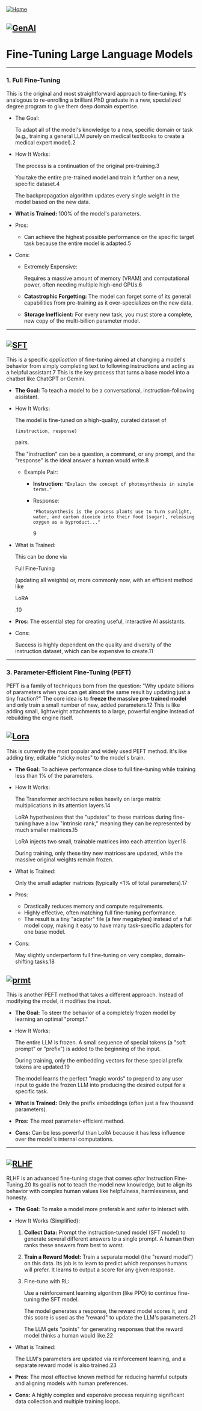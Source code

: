 [![Home](https://img.shields.io/badge/Home-Click%20Here-blue?style=flat&logo=homeadvisor&logoColor=white)](../../)

## [![GenAI](https://img.shields.io/badge/GenAI-Selected_Topics_in_Generative_AI-green?style=for-the-badge&logo=github)](../../main_page/GenAI)

# Fine-Tuning Large Language Models
------

### 1. Full Fine-Tuning

This is the original and most straightforward approach to fine-tuning. It's analogous to re-enrolling a brilliant PhD graduate in a new, specialized degree program to give them deep domain expertise.

- The Goal:

   To adapt all of the model's knowledge to a new, specific domain or task (e.g., training a general LLM purely on medical textbooks to create a medical expert model).2

- How It Works:

   The process is a continuation of the original pre-training.3

  You take the entire pre-trained model and train it further on a new, specific dataset.4

   The backpropagation algorithm updates every single weight in the model based on the new data.

- **What is Trained:** 100% of the model's parameters.

- Pros:

  - Can achieve the highest possible performance on the specific target task because the entire model is adapted.5

- Cons:

  - Extremely Expensive:

     Requires a massive amount of memory (VRAM) and computational power, often needing multiple high-end GPUs.6

  - **Catastrophic Forgetting:** The model can forget some of its general capabilities from pre-training as it over-specializes on the new data.

  - **Storage Inefficient:** For every new task, you must store a complete, new copy of the multi-billion parameter model.

------

## [![SFT](https://img.shields.io/badge/SFT-Instruction_Fine_Tuning(SFT)-blue?style=for-the-badge&logo=github)](FineTuning/SFT)

This is a specific *application* of fine-tuning aimed at changing a model's behavior from simply completing text to following instructions and acting as a helpful assistant.7 This is the key process that turns a base model into a chatbot like ChatGPT or Gemini.



- **The Goal:** To teach a model to be a conversational, instruction-following assistant.

- How It Works:

   The model is fine-tuned on a high-quality, curated dataset of 

  ```
  (instruction, response)
  ```

   pairs. 

  The "instruction" can be a question, a command, or any prompt, and the "response" is the ideal answer a human would write.8

  - Example Pair:

    - **Instruction:** `"Explain the concept of photosynthesis in simple terms."`

    - Response:

       

      ```
      "Photosynthesis is the process plants use to turn sunlight, water, and carbon dioxide into their food (sugar), releasing oxygen as a byproduct..."
      ```

      9

- What is Trained:

  This can be done via 

  Full Fine-Tuning

   (updating all weights) or, more commonly now, with an efficient method like 

  LoRA

  .10

- **Pros:** The essential step for creating useful, interactive AI assistants.

- Cons:

  Success is highly dependent on the quality and diversity of the instruction dataset, which can be expensive to create.11

------

### 3. Parameter-Efficient Fine-Tuning (PEFT)

PEFT is a family of techniques born from the question: "Why update billions of parameters when you can get almost the same result by updating just a tiny fraction?" The core idea is to **freeze the massive pre-trained model** and only train a small number of new, added parameters.12 This is like adding small, lightweight attachments to a large, powerful engine instead of rebuilding the engine itself.



## [![Lora](https://img.shields.io/badge/LORA-LOW_RANK_ADaptation-blue?style=for-the-badge&logo=github)](FineTuning/LORA)


This is currently the most popular and widely used PEFT method. It's like adding tiny, editable "sticky notes" to the model's brain.

- **The Goal:** To achieve performance close to full fine-tuning while training less than 1% of the parameters.

- How It Works:

   The Transformer architecture relies heavily on large matrix multiplications in its attention layers.14

  LoRA hypothesizes that the "updates" to these matrices during fine-tuning have a low "intrinsic rank," meaning they can be represented by much smaller matrices.15

  LoRA injects two small, trainable matrices into each attention layer.16

   During training, only these tiny new matrices are updated, while the massive original weights remain frozen.

- What is Trained:

  Only the small adapter matrices (typically <1% of total parameters).17

- Pros:

  - Drastically reduces memory and compute requirements.
  - Highly effective, often matching full fine-tuning performance.
  - The result is a tiny "adapter" file (a few megabytes) instead of a full model copy, making it easy to have many task-specific adapters for one base model.

- Cons:

   May slightly underperform full fine-tuning on very complex, domain-shifting tasks.18

## [![prmt](https://img.shields.io/badge/Prompt_Tunint-Prompt_Tuning/Prefix_Tuning-blue?style=for-the-badge&logo=github)](FineTuning/Prompt)

This is another PEFT method that takes a different approach. Instead of modifying the model, it modifies the input.

- **The Goal:** To steer the behavior of a completely frozen model by learning an optimal "prompt."

- How It Works:

   The entire LLM is frozen. A small sequence of special tokens (a "soft prompt" or "prefix") is added to the beginning of the input. 

  During training, only the embedding vectors for these special prefix tokens are updated.19

   The model learns the perfect "magic words" to prepend to any user input to guide the frozen LLM into producing the desired output for a specific task.

- **What is Trained:** Only the prefix embeddings (often just a few thousand parameters).

- **Pros:** The most parameter-efficient method.

- **Cons:** Can be less powerful than LoRA because it has less influence over the model's internal computations.

------

## [![RLHF](https://img.shields.io/badge/RLHHF-Reinforcement_Learning_from_Human_Feedback-blue?style=for-the-badge&logo=github)](FineTuning/RLHF)

RLHF is an advanced fine-tuning stage that comes *after* Instruction Fine-Tuning.20 Its goal is not to teach the model new knowledge, but to align its behavior with complex human values like helpfulness, harmlessness, and honesty.



- **The Goal:** To make a model more preferable and safer to interact with.

- How It Works (Simplified):

  1. **Collect Data:** Prompt the instruction-tuned model (SFT model) to generate several different answers to a single prompt. A human then ranks these answers from best to worst.

  2. **Train a Reward Model:** Train a separate model (the "reward model") on this data. Its job is to learn to predict which responses humans will prefer. It learns to output a score for any given response.

  3. Fine-tune with RL:

      Use a reinforcement learning algorithm (like PPO) to continue fine-tuning the SFT model. 

     The model generates a response, the reward model scores it, and this score is used as the "reward" to update the LLM's parameters.21

     The LLM gets "points" for generating responses that the reward model thinks a human would like.22

- What is Trained:

  The LLM's parameters are updated via reinforcement learning, and a separate reward model is also trained.23

- **Pros:** The most effective known method for reducing harmful outputs and aligning models with human preferences.

- **Cons:** A highly complex and expensive process requiring significant data collection and multiple training loops.
